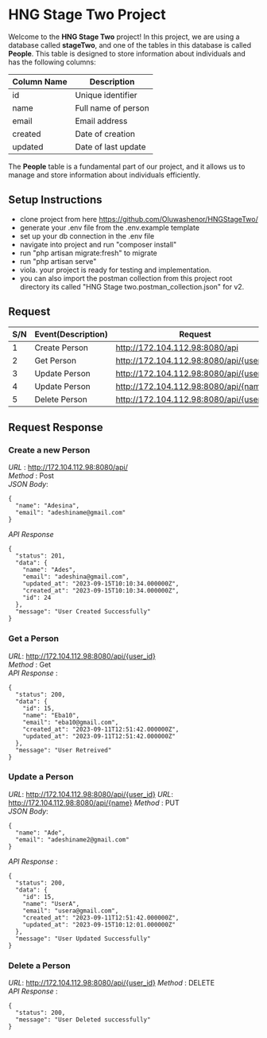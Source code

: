 # HNG Stage Two Project

Welcome to the **HNG Stage Two** project! In this project, we are using a database called **stageTwo**, and one of the tables in this database is called **People**. This table is designed to store information about individuals and has the following columns:

| Column Name | Description         |
| ----------- | ------------------- |
| id          | Unique identifier   |
| name        | Full name of person |
| email       | Email address       |
| created     | Date of creation    |
| updated     | Date of last update |

The **People** table is a fundamental part of our project, and it allows us to manage and store information about individuals efficiently.


## Setup Instructions
- clone project from here https://github.com/Oluwashenor/HNGStageTwo/
- generate your .env file from the .env.example template
- set up your db connection in the .env file
- navigate into project and run "composer install"
- run "php artisan migrate:fresh" to migrate
- run "php artisan serve"
- viola. your project is ready for testing and implementation.
- you can also import the postman collection from this project root directory its called "HNG Stage two.postman_collection.json" for v2.

## Request

| S/N | Event(Description) | Request                                  | Action |
| --- | ------------------ | ---------------------------------------- | ------ |
| 1   | Create Person      | http://172.104.112.98:8080/api           | POST   |
| 2   | Get Person         | http://172.104.112.98:8080/api/{user_id} | GET    |
| 3   | Update Person      | http://172.104.112.98:8080/api/{user_id} | PUT    |
| 4   | Update Person      | http://172.104.112.98:8080/api/{name}    | PUT    |
| 5   | Delete Person      | http://172.104.112.98:8080/api/{user_id} | DELETE |

## Request Response

### Create a new Person

*URL* : http://172.104.112.98:8080/api/  
*Method* : Post  
*JSON Body*: 
```
{
  "name": "Adesina",
  "email": "adeshiname@gmail.com"
}
```
*API Response*
```
{
  "status": 201,
  "data": {
    "name": "Ades",
    "email": "adeshina@gmail.com",
    "updated_at": "2023-09-15T10:10:34.000000Z",
    "created_at": "2023-09-15T10:10:34.000000Z",
    "id": 24
  },
  "message": "User Created Successfully"
}
```

### Get a Person
*URL*: http://172.104.112.98:8080/api/{user_id}  
*Method* : Get  
*API Response* :
```
{
  "status": 200,
  "data": {
    "id": 15,
    "name": "Eba10",
    "email": "eba10@gmail.com",
    "created_at": "2023-09-11T12:51:42.000000Z",
    "updated_at": "2023-09-11T12:51:42.000000Z"
  },
  "message": "User Retreived"
}
```

### Update a Person
*URL*: http://172.104.112.98:8080/api/{user_id}
*URL*: http://172.104.112.98:8080/api/{name}
*Method* : PUT  
*JSON Body*: 
```
{
  "name": "Ade",
  "email": "adeshiname2@gmail.com"
}
```
*API Response* :
```
{
  "status": 200,
  "data": {
    "id": 15,
    "name": "UserA",
    "email": "usera@gmail.com",
    "created_at": "2023-09-11T12:51:42.000000Z",
    "updated_at": "2023-09-15T10:12:01.000000Z"
  },
  "message": "User Updated Successfully"
}
```

### Delete a Person
*URL*: http://172.104.112.98:8080/api/{user_id}
*Method* : DELETE  
*API Response* :
```
{
  "status": 200,
  "message": "User Deleted successfully"
}
```
